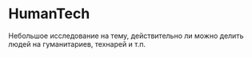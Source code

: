 # HumanTech
Небольшое исследование на тему, действительно ли можно делить людей на гуманитариев, технарей и т.п.

